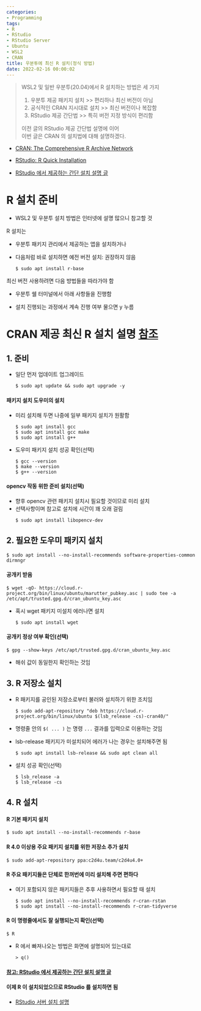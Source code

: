 ```yaml
---
categories:
- Programming
tags:
- R
- RStudio
- RStudio Server
- Ubuntu
- WSL2
- CRAN
title: 우분투에 최신 R 설치(정식 방법)
date: 2022-02-16 00:00:02
---
```



> WSL2 및 일반 우분투(20.04)에서 R 설치하는 방법은 세 가지
>
>  1) 우분투 제공 패키지 설치 >> 편리하나 최신 버전이 아님   
>  2) 공식적인 CRAN 지시대로 설치 >> 최신 버전이나 복잡함  
>  3) RStudio 제공 간단법 >> 특히 버전 지정 방식이 편리함  
>
> 이전 글의 RStudio 제공 간단법 설명에 이어  
> 이번 글은 CRAN 의 설치법에 대해 설명하겠다.  

- [CRAN: The Comprehensive R Archive Network](https://cran.r-project.org) 

- [RStudio: R Quick Installation](https://github.com/rstudio/r-builds)

- [RStudio 에서 제공하는 간단 설치 설명 글](/programming/R1) 

# R 설치 준비

- WSL2 및 우분투 설치 방법은 인터넷에 설명 많으니 참고할 것

R 설치는

- 우분투 패키지 관리에서 제공하는 앱을 설치하거나

- 다음처럼 바로 설치하면 예전 버전 설치: 권장하지 않음 
  ```
  $ sudo apt install r-base
  ```  

최신 버전 사용하려면 다음 방법들을 따라가야 함

- 우분투 쉘 터미널에서 아래 사항들을 진행함

- 설치 진행되는 과정에서 계속 진행 여부 물으면 y 누름

# **CRAN 제공 최신 R 설치 설명** [참조](https://cran.r-project.org)

## 1. 준비

- 일단 먼저 업데이트 업그레이드 
  ```
  $ sudo apt update && sudo apt upgrade -y
  ```

#### 패키지 설치 도우미의 설치

- 미리 설치해 두면 나중에 일부 패키지 설치가 원활함
    ```
    $ sudo apt install gcc
    $ sudo apt install gcc make
    $ sudo apt install g++
    ```
- 도우미 패키지 설치 성공 확인(선택)
    ```
    $ gcc --version
    $ make --version
    $ g++ --version
    ```

#### opencv 작동 위한 준비 설치(선택)  
- 향후 opencv 관련 패키지 설치시 필요할 것이므로 미리 설치  
- 선택사항이며 참고로 설치에 시간이 꽤 오래 걸림
  ```
  $ sudo apt install libopencv-dev
  ```
  
## 2. 필요한 도우미 패키지 설치

```
$ sudo apt install --no-install-recommends software-properties-common dirmngr
```

#### 공개키 받음
```
$ wget -qO- https://cloud.r-project.org/bin/linux/ubuntu/marutter_pubkey.asc | sudo tee -a /etc/apt/trusted.gpg.d/cran_ubuntu_key.asc
```

- 혹시 wget 패키지 미설치 에러나면 설치  
  ```
  $ sudo apt install wget
  ```

#### 공개키 정상 여부 확인(선택)  
```
$ gpg --show-keys /etc/apt/trusted.gpg.d/cran_ubuntu_key.asc
```

- 해쉬 값이 동일한지 확인하는 것임


## 3. R 저장소 설치

- R 패키지를 공인된 저장소로부터 불러와 설치하기 위한 조치임 
  ```
  $ sudo add-apt-repository "deb https://cloud.r-project.org/bin/linux/ubuntu $(lsb_release -cs)-cran40/" 
  ```

- 명령줄 안의 `$( ... )` 는 명령 `...` 결과를 입력으로 이용하는 것임

- lsb-release 패키지가 미설치되어 에러가 나는 경우는 설치해주면 됨
  ```
  $ sudo apt install lsb-release && sudo apt clean all
  ```  

- 설치 성공 확인(선택)
  ```
  $ lsb_release -a
  $ lsb_release -cs
  ```

## 4. R 설치

#### R 기본 패키지 설치
```
$ sudo apt install --no-install-recommends r-base
```

#### R 4.0 이상용 주요 패키지 설치를 위한 저장소 추가 설치
```
$ sudo add-apt-repository ppa:c2d4u.team/c2d4u4.0+
```

#### R 주요 패키지들은 단체로 한꺼번에 미리 설치해 주면 편하다

- 여기 포함되지 않은 패키지들은 추후 사용하면서 필요할 때 설치
  ```
  $ sudo apt install --no-install-recommends r-cran-rstan
  $ sudo apt install --no-install-recommends r-cran-tidyverse
  ```

#### R 이 명령줄에서도 잘 실행되는지 확인(선택)  
```
$ R
```

- R 에서 빠져나오는 방법은 화면에 설명되어 있는대로 
  ```
  > q()
  ```

#### [참고: RStudio 에서 제공하는 간단 설치 설명 글](/programming/R1) 

#### 이제 R 이 설치되었으므로 RStudio 를 설치하면 됨

- [RStudio 서버 설치 설명](/programming/RStudio)
